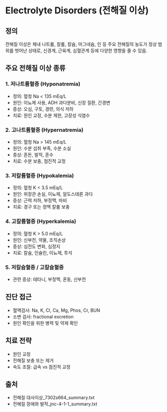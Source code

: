 # Electrolyte Disorders (전해질 이상)

## 정의
전해질 이상은 체내 나트륨, 칼륨, 칼슘, 마그네슘, 인 등 주요 전해질의 농도가 정상 범위를 벗어난 상태로, 신경계, 근육계, 심혈관계 등에 다양한 영향을 줄 수 있음.

## 주요 전해질 이상 종류

### 1. 저나트륨혈증 (Hyponatremia)
- 정의: 혈청 Na < 135 mEq/L
- 원인: 이뇨제 사용, ADH 과다분비, 신장 질환, 간경변
- 증상: 오심, 구토, 경련, 의식 저하
- 치료: 원인 교정, 수분 제한, 고장성 식염수

### 2. 고나트륨혈증 (Hypernatremia)
- 정의: 혈청 Na > 145 mEq/L
- 원인: 수분 섭취 부족, 수분 소실
- 증상: 혼돈, 발작, 혼수
- 치료: 수분 보충, 점진적 교정

### 3. 저칼륨혈증 (Hypokalemia)
- 정의: 혈청 K < 3.5 mEq/L
- 원인: 위장관 손실, 이뇨제, 알도스테론 과다
- 증상: 근력 저하, 부정맥, 마비
- 치료: 경구 또는 정맥 칼륨 보충

### 4. 고칼륨혈증 (Hyperkalemia)
- 정의: 혈청 K > 5.0 mEq/L
- 원인: 신부전, 약물, 조직손상
- 증상: 심전도 변화, 심정지
- 치료: 칼슘, 인슐린, 이뇨제, 투석

### 5. 저칼슘혈증 / 고칼슘혈증
- 관련 증상: 테타니, 부정맥, 혼동, 신부전

## 진단 접근
- 혈액검사: Na, K, Cl, Ca, Mg, Phos, Cr, BUN
- 소변 검사: fractional excretion
- 원인 확인을 위한 병력 및 약제 확인

## 치료 전략
- 원인 교정
- 전해질 보충 또는 제거
- 속도 조절: 급속 vs 점진적 교정

## 출처
- 전해질 대사이상_7302s664_summary.txt
- 전해질 장애와 발작_jnc-4-1-1_summary.txt